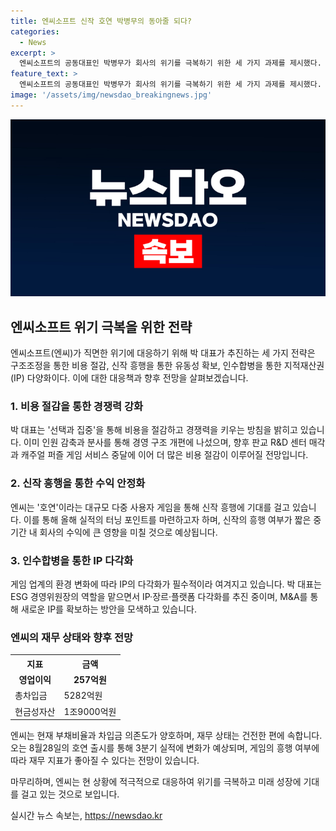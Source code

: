 ```yaml
---
title: 엔씨소프트 신작 호연 박병무의 동아줄 되다?
categories:
  - News
excerpt: >
  엔씨소프트의 공동대표인 박병무가 회사의 위기를 극복하기 위한 세 가지 과제를 제시했다. 그는 비용 절감, 신작 흥행을 통한 유동성 확보, 인수합병을 통한 지적재산권 다양화를 강조했다. 이를 위해 인원 감축과 분사를 통한 비용 절감, 신설회사 설립 등의 계획을 밝혔으며, 판교 R&D 센터 매각과 게임 서비스 중단 등의 조치도 계획중이다. 또한, 새로운 게임 호연의 흥행이 기대되는 가운데 인수합병과 게임 개발에 대한 방침을 추진하고 있다.하지만 신작 게임의 흥행이 부진할 경우 M&A 성과 부담이 커질 수 있다는 우려도 나왔다.
feature_text: >
  엔씨소프트의 공동대표인 박병무가 회사의 위기를 극복하기 위한 세 가지 과제를 제시했다. 그는 비용 절감, 신작 흥행을 통한 유동성 확보, 인수합병을 통한 지적재산권 다양화를 강조했다. 이를 위해 인원 감축과 분사를 통한 비용 절감, 신설회사 설립 등의 계획을 밝혔으며, 판교 R&D 센터 매각과 게임 서비스 중단 등의 조치도 계획중이다. 또한, 새로운 게임 호연의 흥행이 기대되는 가운데 인수합병과 게임 개발에 대한 방침을 추진하고 있다.하지만 신작 게임의 흥행이 부진할 경우 M&A 성과 부담이 커질 수 있다는 우려도 나왔다.
image: '/assets/img/newsdao_breakingnews.jpg'
---
```


<p><img src="/assets/img/newsdao_breakingnews.jpg" alt="cryptoinkorea 속보" /></p>

<h2 data-ke-size="size26">엔씨소프트 위기 극복을 위한 전략</h2>

<p data-ke-size="size16">엔씨소프트(엔씨)가 직면한 위기에 대응하기 위해 박 대표가 추진하는 세 가지 전략은 구조조정을 통한 비용 절감, 신작 흥행을 통한 유동성 확보, 인수합병을 통한 지적재산권(IP) 다양화이다. 이에 대한 대응책과 향후 전망을 살펴보겠습니다.</p>

<h3 data-ke-size="size23">1. <b>비용 절감을 통한 경쟁력 강화</b></h3>

<p data-ke-size="size16">박 대표는 '선택과 집중'을 통해 비용을 절감하고 경쟁력을 키우는 방침을 밝히고 있습니다. 이미 인원 감축과 분사를 통해 경영 구조 개편에 나섰으며, 향후 판교 R&D 센터 매각과 캐주얼 퍼즐 게임 서비스 중달에 이어 더 많은 비용 절감이 이루어질 전망입니다.</p>

<h3 data-ke-size="size23">2. <b>신작 흥행을 통한 수익 안정화</b></h3>

<p data-ke-size="size16">엔씨는 '호연'이라는 대규모 다중 사용자 게임을 통해 신작 흥행에 기대를 걸고 있습니다. 이를 통해 올해 실적의 터닝 포인트를 마련하고자 하며, 신작의 흥행 여부가 짧은 중기간 내 회사의 수익에 큰 영향을 미칠 것으로 예상됩니다.</p>

<h3 data-ke-size="size23">3. <b>인수합병을 통한 IP 다각화</b></h3>

<p data-ke-size="size16">게임 업계의 환경 변화에 따라 IP의 다각화가 필수적이라 여겨지고 있습니다. 박 대표는 ESG 경영위원장의 역할을 맡으면서 IP·장르·플랫폼 다각화를 추진 중이며, M&A를 통해 새로운 IP를 확보하는 방안을 모색하고 있습니다.</p>

<h3 data-ke-size="size23">엔씨의 재무 상태와 향후 전망</h3>

<table>
    <tr>
        <th>지표</th>
        <th>금액</th>
    </tr>
    <tr>
        <td style="text-align: center; height: 17px;"><b>영업이익</b></td>
        <td style="text-align: center; height: 17px;"><b>257억원</b></td>
    </tr>
    <tr>
        <td>총차입금</td>
        <td>5282억원</td>
    </tr>
    <tr>
        <td>현금성자산</td>
        <td>1조9000억원</td>
    </tr>
</table>

<p data-ke-size="size16">엔씨는 현재 부채비율과 차입금 의존도가 양호하며, 재무 상태는 건전한 편에 속합니다. 오는 8월28일의 호연 출시를 통해 3분기 실적에 변화가 예상되며, 게임의 흥행 여부에 따라 재무 지표가 좋아질 수 있다는 전망이 있습니다.</p>

<p data-ke-size="size16">마무리하며, 엔씨는 현 상황에 적극적으로 대응하여 위기를 극복하고 미래 성장에 기대를 걸고 있는 것으로 보입니다.</p>
실시간 뉴스 속보는, <a href="https://newsdao.kr" rel="dofollow">https://newsdao.kr</a>



